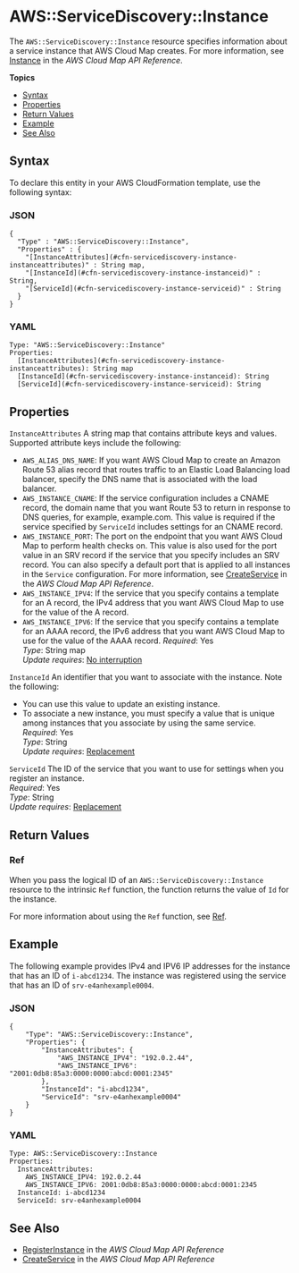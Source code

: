 # AWS::ServiceDiscovery::Instance<a name="aws-resource-servicediscovery-instance"></a>

The `AWS::ServiceDiscovery::Instance` resource specifies information about a service instance that AWS Cloud Map creates\. For more information, see [Instance](https://docs.aws.amazon.com/cloud-map/latest/api/API_Instance.html) in the *AWS Cloud Map API Reference*\.

**Topics**
+ [Syntax](#aws-resource-servicediscovery-instance-syntax)
+ [Properties](#aws-resource-servicediscovery-instance-properties)
+ [Return Values](#aws-resource-servicediscovery-instance-returnvalues)
+ [Example](#aws-resource-servicediscovery-instance-examples)
+ [See Also](#aws-resource-servicediscovery-instance-seealso)

## Syntax<a name="aws-resource-servicediscovery-instance-syntax"></a>

To declare this entity in your AWS CloudFormation template, use the following syntax:

### JSON<a name="aws-resource-servicediscovery-instance-syntax.json"></a>

```
{
  "Type" : "AWS::ServiceDiscovery::Instance",
  "Properties" : {
    "[InstanceAttributes](#cfn-servicediscovery-instance-instanceattributes)" : String map,
    "[InstanceId](#cfn-servicediscovery-instance-instanceid)" : String,
    "[ServiceId](#cfn-servicediscovery-instance-serviceid)" : String
  }
}
```

### YAML<a name="aws-resource-servicediscovery-instance-syntax.yaml"></a>

```
Type: "AWS::ServiceDiscovery::Instance"
Properties:
  [InstanceAttributes](#cfn-servicediscovery-instance-instanceattributes): String map
  [InstanceId](#cfn-servicediscovery-instance-instanceid): String
  [ServiceId](#cfn-servicediscovery-instance-serviceid): String
```

## Properties<a name="aws-resource-servicediscovery-instance-properties"></a>

`InstanceAttributes`  <a name="cfn-servicediscovery-instance-instanceattributes"></a>
A string map that contains attribute keys and values\. Supported attribute keys include the following:  
+ `AWS_ALIAS_DNS_NAME`: If you want AWS Cloud Map to create an Amazon Route 53 alias record that routes traffic to an Elastic Load Balancing load balancer, specify the DNS name that is associated with the load balancer\.
+ `AWS_INSTANCE_CNAME`: If the service configuration includes a CNAME record, the domain name that you want Route 53 to return in response to DNS queries, for example, example\.com\. This value is required if the service specified by `ServiceId` includes settings for an CNAME record\. 
+ `AWS_INSTANCE_PORT`: The port on the endpoint that you want AWS Cloud Map to perform health checks on\. This value is also used for the port value in an SRV record if the service that you specify includes an SRV record\. You can also specify a default port that is applied to all instances in the `Service` configuration\. For more information, see [CreateService](https://docs.aws.amazon.com/cloud-map/latest/api/API_CreateService.html) in the *AWS Cloud Map API Reference*\.
+ `AWS_INSTANCE_IPV4`: If the service that you specify contains a template for an A record, the IPv4 address that you want AWS Cloud Map to use for the value of the A record\.
+ `AWS_INSTANCE_IPV6`: If the service that you specify contains a template for an AAAA record, the IPv6 address that you want AWS Cloud Map to use for the value of the AAAA record\.
*Required*: Yes  
*Type*: String map  
*Update requires*: [No interruption](using-cfn-updating-stacks-update-behaviors.md#update-no-interrupt)

`InstanceId`  <a name="cfn-servicediscovery-instance-instanceid"></a>
An identifier that you want to associate with the instance\. Note the following:  
+ You can use this value to update an existing instance\.
+ To associate a new instance, you must specify a value that is unique among instances that you associate by using the same service\.
*Required*: Yes  
*Type*: String  
*Update requires*: [Replacement](using-cfn-updating-stacks-update-behaviors.md#update-replacement)

`ServiceId`  <a name="cfn-servicediscovery-instance-serviceid"></a>
The ID of the service that you want to use for settings when you register an instance\.   
*Required*: Yes  
*Type*: String  
*Update requires*: [Replacement](using-cfn-updating-stacks-update-behaviors.md#update-replacement)

## Return Values<a name="aws-resource-servicediscovery-instance-returnvalues"></a>

### Ref<a name="aws-resource-servicediscovery-instance-ref"></a>

When you pass the logical ID of an `AWS::ServiceDiscovery::Instance` resource to the intrinsic `Ref` function, the function returns the value of `Id` for the instance\.

For more information about using the `Ref` function, see [Ref](intrinsic-function-reference-ref.md)\.

## Example<a name="aws-resource-servicediscovery-instance-examples"></a>

The following example provides IPv4 and IPV6 IP addresses for the instance that has an ID of `i-abcd1234`\. The instance was registered using the service that has an ID of `srv-e4anhexample0004`\.

### JSON<a name="aws-resource-servicediscovery-instance-example1.json"></a>

```
{
    "Type": "AWS::ServiceDiscovery::Instance",
    "Properties": {
        "InstanceAttributes": {
            "AWS_INSTANCE_IPV4": "192.0.2.44",
            "AWS_INSTANCE_IPV6": "2001:0db8:85a3:0000:0000:abcd:0001:2345"
        },
        "InstanceId": "i-abcd1234",
        "ServiceId": "srv-e4anhexample0004"
    }
}
```

### YAML<a name="aws-resource-servicediscovery-instance-example1.yaml"></a>

```
Type: AWS::ServiceDiscovery::Instance
Properties:
  InstanceAttributes:
    AWS_INSTANCE_IPV4: 192.0.2.44
    AWS_INSTANCE_IPV6: 2001:0db8:85a3:0000:0000:abcd:0001:2345
  InstanceId: i-abcd1234
  ServiceId: srv-e4anhexample0004
```

## See Also<a name="aws-resource-servicediscovery-instance-seealso"></a>
+ [RegisterInstance](https://docs.aws.amazon.com/cloud-map/latest/api/API_RegisterInstance.html) in the *AWS Cloud Map API Reference*
+ [CreateService](https://docs.aws.amazon.com/cloud-map/latest/api/API_CreateService.html) in the *AWS Cloud Map API Reference*